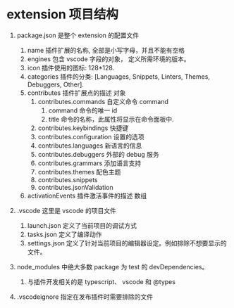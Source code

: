 # extension 项目结构

1. package.json 是整个 extension 的配置文件

   1. name 插件扩展的名称, 全部是小写字母，并且不能有空格
   2. engines 包含 vscode 字段的对象， 定义所需环境的版本。
   3. icon 插件使用的图标: 128\*128.
   4. categories 插件的分类: [Languages, Snippets, Linters, Themes, Debuggers, Other].
   5. contributes 插件扩展点的描述 对象
      1. contributes.commands 自定义命令 command
         1. command 命令的唯一 id
         2. title 命令的名称，此属性将显示在命令面板中.
      2. contributes.keybindings 快捷键
      3. contributes.configuration 设置的选项
      4. contributes.languages 新语言的信息
      5. contributes.debuggers 外部的 debug 服务
      6. contributes.grammars 添加语言支持
      7. contributes.themes 配色主题
      8. contributes.snippets
      9. contributes.jsonValidation
   6. activationEvents 插件激活事件的描述 数组

2. .vscode 这里是 vscode 的项目文件
   1. launch.json 定义了当前项目的调试方式
   2. tasks.json 定义了编译动作
   3. settings.json 定义了针对当前项目的编辑器设定。例如排除不想要显示的文件。
3. node_modules 中绝大多数 package 为 test 的 devDependencies。
   1. 与插件开发相关的是 typescript、 vscode 和 @types
4. .vscodeignore 指定在发布插件时需要排除的文件
